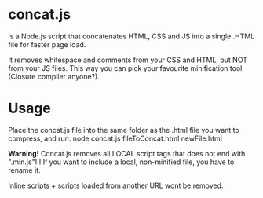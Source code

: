 concat.js
========

is a Node.js script that concatenates HTML, CSS and JS into a single .HTML file for faster page load.

It removes whitespace and comments from your CSS and HTML, but NOT from your JS files. This way you can pick your favourite minification tool (Closure compiler anyone?).

Usage
=====
Place the concat.js file into the same folder as the .html file you want to compress, and run:
    node concat.js fileToConcat.html newFile.html

**Warning!** Concat.js removes all LOCAL script tags that does not end with ".min.js"!!! If you want to include a local, non-minified file, you have to rename it.

Inline scripts + scripts loaded from another URL wont be removed.
